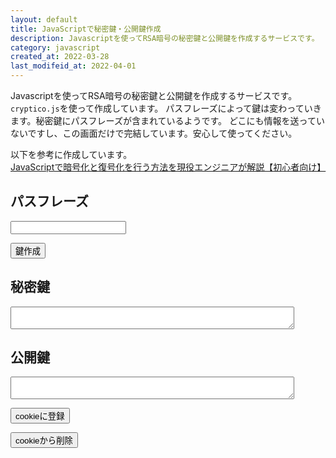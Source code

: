 ```yaml
---
layout: default
title: JavaScriptで秘密鍵・公開鍵作成
description: Javascriptを使ってRSA暗号の秘密鍵と公開鍵を作成するサービスです。
category: javascript
created_at: 2022-03-28
last_modifeid_at: 2022-04-01
---
```

<script src="https://cdn.jsdelivr.net/gh/mtaketani113/cryptico@1.0.1/cryptico.min.js"></script> 

<script type="text/JavaScript">
  
  $(function(){

    $("#rsaCreate").click(() => {
      // 秘密鍵を作成
      let passPhrase = $("#passPhrase").val();
      let privateKey = cryptico.generateRSAKey(passPhrase, 1024);

      $("#privateKey").text(JSON.stringify(privateKey));
      
      // 公開鍵を作成
      var publicKey = cryptico.publicKeyString(privateKey);

      $("#publicKey").text(publicKey);
    });

    $("#registCookie").click(() => {
      if(confirm("cookieに秘密鍵と公開鍵を登録します。よいですか？")){
        let m = 60*60*24*30;
        document.cookie = "_publicKey=" + $("#publicKey").text()
                            + "; path=/it/javascript/;max-age=" + m;
        document.cookie = "_privateKey=" + $("#privateKey").text()
                            + "; path=/it/javascript/;max-age=" + m;
      }
    });

    $("#deleteCookie").click(() => {
      if(confirm("cookieから削除します。よいですか？")){
        document.cookie = "_publicKey=;path=/it/javascript/;max-age=0";
        document.cookie = "_privateKey=;path=/it/javascript/;max-age=0";
      }
    });    
  });

</script>

Javascriptを使ってRSA暗号の秘密鍵と公開鍵を作成するサービスです。
`cryptico.js`を使って作成しています。
パスフレーズによって鍵は変わっていきます。秘密鍵にパスフレーズが含まれているようです。
どこにも情報を送っていないですし、この画面だけで完結しています。安心して使ってください。

以下を参考に作成しています。  
[JavaScriptで暗号化と復号化を行う方法を現役エンジニアが解説【初心者向け】](https://techacademy.jp/magazine/21244)

## パスフレーズ

<input type="text" id="passPhrase"/>

<button id="rsaCreate">鍵作成</button>

## 秘密鍵

<textarea readonly id="privateKey" style="width: 90%;"></textarea>

## 公開鍵

<textarea readonly id="publicKey" style="width: 90%;"></textarea>

<button id="registCookie">cookieに登録</button>

<button id="deleteCookie">cookieから削除</button>